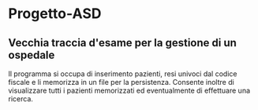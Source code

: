 # Progetto-ASD
## Vecchia traccia d'esame per la gestione di un ospedale
Il programma si occupa di inserimento pazienti, resi univoci dal codice fiscale e li memorizza in un file per la persistenza. Consente inoltre di visualizzare tutti i pazienti memorizzati ed eventualmente di effettuare una ricerca.

